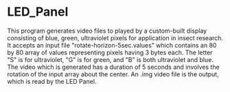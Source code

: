 # LED_Panel

This program generates video files to played by a custom-built display consisting of blue, green, ultraviolet pixels for 
application in insect research. It accepts an input file "rotate-horizon-5sec.values" which contains an 80 by 80 array of values
representing pixels having 3 bytes each. The letter "S" is for ultraviolet, "G" is for green, and "B" is both ultraviolet and
blue. The video which is generated has a duration of 5 seconds and involves the rotation of the input array about the center.
An .img video file is the output, which is read by the LED Panel. 
